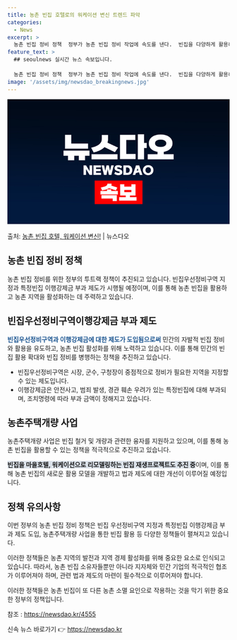 ```yaml
---
title: 농촌 빈집 호텔로의 워케이션 변신 트렌드 파악
categories:
  - News
excerpt: >
  농촌 빈집 정비 정책  정부가 농촌 빈집 정비 작업에 속도를 낸다.  빈집을 다양하게 활용하도록 빈집은행과 …
feature_text: >
  ## seoulnews 실시간 뉴스 속보입니다.

  농촌 빈집 정비 정책  정부가 농촌 빈집 정비 작업에 속도를 낸다.  빈집을 다양하게 활용하도록 빈집은행과 …
image: '/assets/img/newsdao_breakingnews.jpg'
---
```


![뉴스다오 속보](/assets/img/newsdao_breakingnews.jpg)

<p>출처: <a href="https://newsdao.kr/4555" rel="dofollow">농촌 빈집 호텔, 워케이션 변신!</a> | 뉴스다오</p>

<h2 data-ke-size="size26">농촌 빈집 정비 정책</h2>
농촌 빈집 정비를 위한 정부의 투트랙 정책이 추진되고 있습니다. 빈집우선정비구역 지정과 특정빈집 이행강제금 부과 제도가 시행될 예정이며, 이를 통해 농촌 빈집을 활용하고 농촌 지역을 활성화하는 데 주력하고 있습니다.

<p data-ke-size="size16"></p>

<h2 data-ke-size="size24">빈집우선정비구역이행강제금 부과 제도</h2>
<b><span style="color: #1a5490;">빈집우선정비구역과 이행강제금에 대한 제도가 도입됨으로써</span></b> 민간의 자발적 빈집 정비와 활용을 유도하고, 농촌 빈집 활성화를 위해 노력하고 있습니다. 이를 통해 민간의 빈집 활용 확대와 빈집 정비를 병행하는 정책을 추진하고 있습니다.

<ul>
  <li>빈집우선정비구역은 시장, 군수, 구청장이 중점적으로 정비가 필요한 지역을 지정할 수 있는 제도입니다.</li>
  <li>이행강제금은 안전사고, 범죄 발생, 경관 훼손 우려가 있는 특정빈집에 대해 부과되며, 조치명령에 따라 부과 금액이 정해지고 있습니다.</li>
</ul>

<p data-ke-size="size16"></p>

<h2 data-ke-size="size24">농촌주택개량 사업</h2>
농촌주택개량 사업은 빈집 철거 및 개량과 관련한 융자를 지원하고 있으며, 이를 통해 농촌 빈집을 활용할 수 있는 정책을 적극적으로 추진하고 있습니다.

<b><span style="background-color: #21538527;">빈집을 마을호텔, 워케이션으로 리모델링하는 빈집 재생프로젝트도 추진 중</span></b>이며, 이를 통해 농촌 빈집의 새로운 활용 모델을 개발하고 법과 제도에 대한 개선이 이루어질 예정입니다.

<p data-ke-size="size16"></p>

<h2 data-ke-size="size24">정책 유의사항</h2>
이번 정부의 농촌 빈집 정비 정책은 빈집 우선정비구역 지정과 특정빈집 이행강제금 부과 제도 도입, 농촌주택개량 사업을 통한 빈집 활용 등 다양한 정책들이 펼쳐지고 있습니다.

이러한 정책들은 농촌 지역의 발전과 지역 경제 활성화를 위해 중요한 요소로 인식되고 있습니다. 따라서, 농촌 빈집 소유자들뿐만 아니라 지자체와 민간 기업의 적극적인 협조가 이루어져야 하며, 관련 법과 제도의 마련이 필수적으로 이루어져야 합니다. 

이러한 정책들은 농촌 빈집이 또 다른 농촌 소멸 요인으로 작용하는 것을 막기 위한 중요한 정부의 정책입니다.

<p data-ke-size="size16"></p>

참조 : <a href="https://newsdao.kr/4555">https://newsdao.kr/4555</a> 

신속 뉴스 바로가기 👉 <a href="https://newsdao.kr" rel="dofollow">https://newsdao.kr</a>



